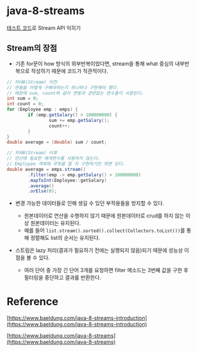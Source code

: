 # java-8-streams

[테스트 코드](https://github.com/dolgodolah/TIL/blob/master/java/stream/src/test/java/com/example/stream/stream/StreamApplicationTests.java)로 Stream API 익히기

## Stream의 장점

- 기존 for문이 how 방식의 외부반복이었다면, stream을 통해 what 중심의 내부반복으로 작성하기 때문에 코드가 직관적이다.
    
```java
// 자바8(Stream) 이전
// 연봉을 어떻게 구해야하는지 하나하나 구현해야 했다.
// 때문에 sum, count와 같이 연봉과 관련없는 변수들이 사용된다.
int sum = 0;
int count = 0;
for (Employee emp : emps) {
        if (emp.getSalary() > 100000000) {
                sum += emp.getSalary();
                count++;
        }
}
double average = (double) sum / count;
```

```java
// 자바8(Stream) 이후
// 연산에 필요한 매개변수를 사용하지 않는다.
// Employee 객체에 무엇을 할 지 구현하기만 하면 된다.
double average = emps.stream()
        .filter(emp -> emp.getSalary() > 100000000)
        .mapToInt(Employee::getSalary)
        .average()
        .orElse(0);
```
    
- 변경 가능한 데이터들로 인해 생길 수 있던 부작용들을 방지할 수 있다.
    - 원본데이터로 연산을 수행하지 않기 때문에 원본데이터로 crud를 하지 않는 이상 원본데이터는 유지된다.
    - 예를 들어 `list.stream().sorted().collect(Collectors.toList())`를 통해 정렬해도 list의 순서는 유지된다.

- 스트림은 lazy 처리(결과가 필요하기 전에는 실행되지 않음)되기 때문에 성능상 이점을 볼 수 있다.
    - 여러 단어 중 가장 긴 단어 3개를 요청하면 filter 메소드는 3번째 값을 구한 후 필터링을 중단하고 결과를 반환한다.

# Reference

[https://www.baeldung.com/java-8-streams-introduction](https://www.baeldung.com/java-8-streams-introduction)

[https://www.baeldung.com/java-8-streams](https://www.baeldung.com/java-8-streams)